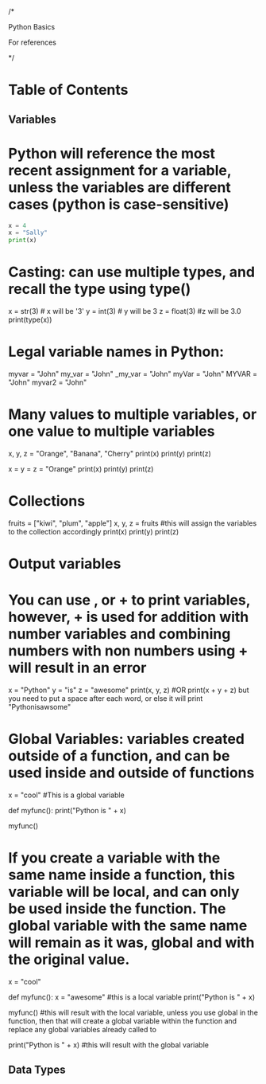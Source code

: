 /*

Python Basics

For references

*/

# Table of Contents


## Variables

# Python will reference the most recent assignment for a variable, unless the variables are different cases (python is case-sensitive)
```python
x = 4
x = "Sally"
print(x)
```
# Casting: can use multiple types, and recall the type using type()
x = str(3) # x will be '3'
y = int(3) # y will be 3
z = float(3) #z will be 3.0
print(type(x))

# Legal variable names in Python:
myvar = "John"
my_var = "John"
_my_var = "John"
myVar = "John"
MYVAR = "John"
myvar2 = "John"

# Many values to multiple variables, or one value to multiple variables
x, y, z = "Orange", "Banana", "Cherry"
print(x)
print(y)
print(z)

x = y = z = "Orange"
print(x)
print(y)
print(z)

# Collections
fruits = ["kiwi", "plum", "apple"] 
x, y, z = fruits #this will assign the variables to the collection accordingly
print(x)
print(y)
print(z)

# Output variables
# You can use , or + to print variables, however, + is used for addition with number variables and combining numbers with non numbers using + will result in an error
x = "Python"
y = "is"
z = "awesome"
print(x, y, z) #OR print(x + y + z) but you need to put a space after each word, or else it will print "Pythonisawsome"

# Global Variables: variables created outside of a function, and can be used inside and outside of functions
x = "cool" #This is a global variable

def myfunc():
  print("Python is " + x)

myfunc()

# If you create a variable with the same name inside a function, this variable will be local, and can only be used inside the function. The global variable with the same name will remain as it was, global and with the original value.
x = "cool"

def myfunc():
  x = "awesome" #this is a local variable
  print("Python is " + x)

myfunc() #this will result with the local variable, unless you use global in the function, then that will create a global variable within the function and replace any global variables already called to

print("Python is " + x) #this will result with the global variable


## Data Types
